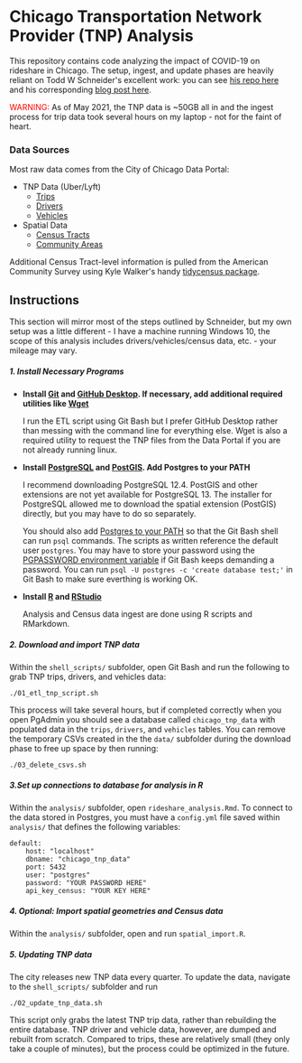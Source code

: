 # Chicago Transportation Network Provider (TNP) Analysis
 
This repository contains code analyzing the impact of COVID-19 on rideshare in Chicago. The setup, ingest, and update phases are heavily reliant on Todd W Schneider's excellent work: you can see [his repo here](https://github.com/toddwschneider/chicago-taxi-data) and his corresponding [blog post here](https://toddwschneider.com/posts/chicago-taxi-data/).

<span style="color:red">WARNING:</span> As of May 2021, the TNP data is ~50GB all in and the ingest process for trip data took several hours on my laptop - not for the faint of heart.

### Data Sources

Most raw data comes from the City of Chicago Data Portal:

* TNP Data (Uber/Lyft)
  * [Trips](https://data.cityofchicago.org/Transportation/Transportation-Network-Providers-Trips/m6dm-c72p)
  * [Drivers](https://data.cityofchicago.org/Transportation/Transportation-Network-Providers-Drivers/j6wf-834c)
  * [Vehicles](https://data.cityofchicago.org/Transportation/Transportation-Network-Providers-Vehicles/bc6b-sq4u)
* Spatial Data
  * [Census Tracts](https://data.cityofchicago.org/Facilities-Geographic-Boundaries/Boundaries-Census-Tracts-2010/5jrd-6zik)
  * [Community Areas](https://data.cityofchicago.org/Facilities-Geographic-Boundaries/Boundaries-Community-Areas-current-/cauq-8yn6)

Additional Census Tract-level information is pulled from the American Community Survey using Kyle Walker's handy [tidycensus package](https://github.com/walkerke/tidycensus). 

## Instructions

This section will mirror most of the steps outlined by Schneider, but my own setup was a little different - I have a machine running Windows 10, the scope of this analysis includes drivers/vehicles/census data, etc. - your mileage may vary.

##### **1. Install Necessary Programs**

  * **Install [Git](https://git-scm.com/downloads) and [GitHub Desktop](https://desktop.github.com/). If necessary, add additional required utilities like [Wget](https://gist.github.com/evanwill/0207876c3243bbb6863e65ec5dc3f058)**
   
     I run the ETL script using Git Bash but I prefer GitHub Desktop rather than messing with the command line for everything else. Wget is also a required utility to request the TNP files from the Data Portal if you are not already running linux.
   
   
  * **Install [PostgreSQL](https://www.postgresql.org/download/) and [PostGIS](https://postgis.net/install). Add Postgres to your PATH** 

     I recommend downloading PostgreSQL 12.4. PostGIS and other extensions are not yet available for PostgreSQL 13. The installer for PostgreSQL allowed me to download the spatial extension (PostGIS) directly, but you may have to do so separately.
     
     You should also add [Postgres to your PATH](https://medium.com/@itayperry91/get-started-with-postgresql-on-windows-a-juniors-life-4adfa6dd10e) so that the Git Bash shell can run `psql` commands. The scripts as written reference the default user `postgres`. You may have to store your password using the [PGPASSWORD environment variable](https://www.postgresql.org/docs/9.1/libpq-envars.html) if Git Bash keeps demanding a password. You can run `psql -U postgres -c 'create database test;'` in Git Bash to make sure everthing is working OK.  
    
  * **Install [R](https://cran.rstudio.com/) and [RStudio](https://rstudio.com/products/rstudio/download/#download)** 

     Analysis and Census data ingest are done using R scripts and RMarkdown.

##### **2. Download and import TNP data**

Within the `shell_scripts/` subfolder, open Git Bash and run the following to grab TNP trips, drivers, and vehicles data:

```
./01_etl_tnp_script.sh
```

This process will take several hours, but if completed correctly when you open PgAdmin you should see a database called `chicago_tnp_data` with populated data in the `trips`, `drivers`, and `vehicles` tables. You can remove
the temporary CSVs created in the the `data/` subfolder during the download phase to free up space by then running:

```
./03_delete_csvs.sh
```

##### **3.Set up connections to database for analysis in R**

Within the `analysis/` subfolder, open `rideshare_analysis.Rmd`. To connect to the data stored in Postgres, you must have a `config.yml` file saved within `analysis/` that defines the following variables:

```
default:
    host: "localhost"
    dbname: "chicago_tnp_data"
    port: 5432
    user: "postgres"
    password: "YOUR PASSWORD HERE"    
    api_key_census: "YOUR KEY HERE"
```

##### **4. Optional: Import spatial geometries and Census data**

Within the `analysis/` subfolder, open and run `spatial_import.R`.

##### **5. Updating TNP data**

The city releases new TNP data every quarter. To update the data, navigate to the `shell_scripts/` subfolder and run

```
./02_update_tnp_data.sh
```

This script only grabs the latest TNP trip data, rather than rebuilding the entire database. TNP driver and vehicle data, however, are dumped and rebuilt from scratch. Compared to trips, these are relatively small (they only take a couple of minutes), but the process could be optimized in the future. 